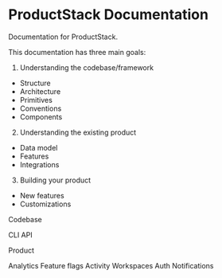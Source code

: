 # ProductStack Documentation

Documentation for ProductStack.

This documentation has three main goals:

1. Understanding the codebase/framework
  - Structure
  - Architecture
  - Primitives
  - Conventions
  - Components
2. Understanding the existing product
  - Data model
  - Features
  - Integrations
3. Building your product
  - New features
  - Customizations




Codebase

CLI
API


Product

Analytics
Feature flags
Activity
Workspaces
Auth
Notifications





